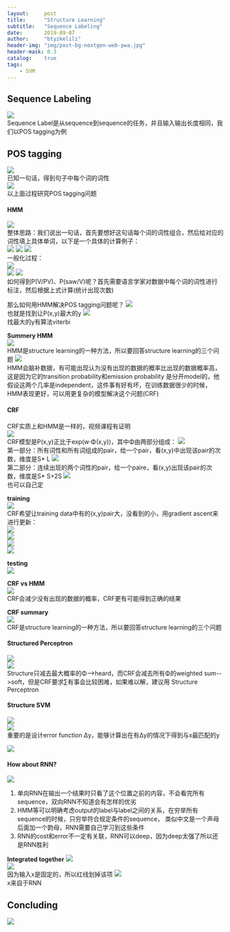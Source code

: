 ```yaml
---
layout:     post
title:      "Structure Learning"
subtitle:   "Sequence Labeling"
date:       2019-09-07
author:     "btyzkelili"
header-img: "img/post-bg-nextgen-web-pwa.jpg"
header-mask: 0.3
catalog:    true
tags:
    - SVM
---  
```

## Sequence Labeling
![](/img/lhy_ml/seq-1.jpg)  
Sequence Label是从sequence到sequence的任务，并且输入输出长度相同，我们以POS tagging为例

## POS tagging
![](/img/lhy_ml/seq-2.jpg)  
已知一句话，得到句子中每个词的词性  
![](/img/lhy_ml/seq-3.jpg)  
以上面过程研究POS tagging问题  

#### HMM
![](/img/lhy_ml/seq-4.jpg)  
整体思路：我们说出一句话，首先要想好这句话每个词的词性组合，然后给对应的词性填上具体单词，以下是一个具体的计算例子：  
![](/img/lhy_ml/seq-5.jpg)  ![](/img/lhy_ml/seq-6.jpg)  ![](/img/lhy_ml/seq-6.jpg)  
一般化过程：  
![](/img/lhy_ml/seq-8.jpg)  
![](/img/lhy_ml/seq-9.jpg)  ![](/img/lhy_ml/seq-10.jpg)  
如何得到P(V/PV)、P(saw/V)呢？首先需要语言学家对数据中每个词的词性进行标注，然后根据上式计算(统计出现次数)

那么如何用HMM解决POS tagging问题呢？
![](/img/lhy_ml/seq-11.jpg)  
也就是找到让P(x,y)最大的y
![](/img/lhy_ml/seq-12.jpg)  
找最大的y有算法viterbi

**Summery HMM**  
![](/img/lhy_ml/seq-13.jpg)  
HMM是structure learning的一种方法，所以要回答structure learning的三个问题
![](/img/lhy_ml/seq-14.jpg)  
HMM会脑补数据，有可能出现认为没有出现的数据的概率比出现的数据概率高，这是因为它的transition probability和emission probability
是分开model的，他假设这两个几率是independent，这件事有好有坏，在训练数据很少的时候，HMM表现更好，可以用更复杂的模型解决这个问题(CRF)

#### CRF
CRF实质上和HMM是一样的，视频课程有证明  
![](/img/lhy_ml/seq-15.jpg)  
CRF模型是P(x,y)正比于exp(w·Φ(x,y))，其中Φ由两部分组成：
![](/img/lhy_ml/seq-16.jpg)  
第一部分：所有词性和所有词组成的pair，给一个pair，看(x,y)中出现该pair的次数，维度是S* L
![](/img/lhy_ml/seq-17.jpg)  
第二部分：连续出现的两个词性的pair，给一个paire，看(x,y)出现该pair的次数，维度是S* S+2S
![](/img/lhy_ml/seq-18.jpg)  
也可以自己定

**training**  
![](/img/lhy_ml/seq-19.jpg)  
CRF希望让training data中有的(x,y)pair大，没看到的小，用gradient ascent来进行更新：  
![](/img/lhy_ml/seq-20.jpg)  
![](/img/lhy_ml/seq-21.jpg)  
![](/img/lhy_ml/seq-22.jpg)  
![](/img/lhy_ml/seq-23.jpg)  

**testing**  
![](/img/lhy_ml/seq-24.jpg)  

**CRF vs HMM**  
![](/img/lhy_ml/seq-25.jpg)  
CRF会减少没有出现的数据的概率，CRF更有可能得到正确的结果

**CRF summary**  
![](/img/lhy_ml/seq-26.jpg)  
CRF是structure learning的一种方法，所以要回答structure learning的三个问题

#### Structured Perceptron
![](/img/lhy_ml/seq-27.jpg)  
![](/img/lhy_ml/seq-28.jpg)  
Structure只减去最大概率的Φ-->heard，而CRF会减去所有Φ的weighted sum-->soft，但是CRF要求∑有事会比较困难，如果难以解，建议用
Structure Perceptron

#### Structure SVM
![](/img/lhy_ml/seq-29.jpg)  
![](/img/lhy_ml/seq-30.jpg)  
重要的是设计error function Δy，能够计算出在有Δy的情况下得到与x最匹配的y

![](/img/lhy_ml/seq-31.jpg)  

#### How about RNN?
![](/img/lhy_ml/seq-32.jpg)  
1. 单向RNN在输出一个结果时只看了这个位置之前的内容，不会看完所有sequence，双向RNN不知道会有怎样的优劣  
2. HMM等可以明确考虑output的label与label之间的关系，在穷举所有sequence的时候，只穷举符合规定条件的sequence，
类似中文是一个声母后面加一个韵母，RNN需要自己学习到这些条件  
3. RNN的cost和error不一定有关联，RNN可以deep，因为deep太强了所以还是RNN胜利

**Integrated together**
![](/img/lhy_ml/seq-33.jpg)  
![](/img/lhy_ml/seq-34.jpg)  
因为输入x是固定的，所以红线划掉该项
![](/img/lhy_ml/seq-35.jpg)  
x来自于RNN

## Concluding
![](/img/lhy_ml/seq-36.jpg)  
